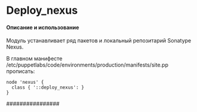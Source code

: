 # Deploy_nexus

#### Описание и использование

Модуль устанавливает ряд пакетов и локальный репозитарий Sonatype Nexus. 

В главном манифесте  /etc/puppetlabs/code/environments/production/manifests/site.pp прописать:

```puppet
node 'nexus' {
  class { '::deploy_nexus': }
}
```
################
